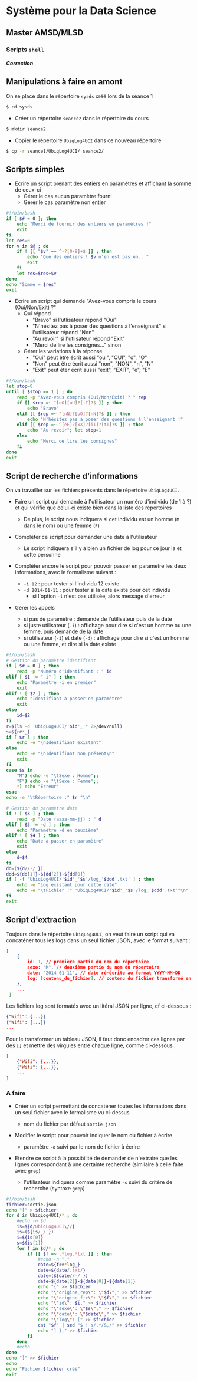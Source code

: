 # Système pour la Data Science

## Master AMSD/MLSD

### Scripts `shell`

#### *Correction*

## Manipulations à faire en amont

On se place dans le répertoire `sysds` créé lors de la séance 1

```bash
$ cd sysds
```

- Créer un répertoire `seance2` dans le répertoire du cours

```bash
$ mkdir seance2
```

- Copier le répertoire `UbiqLog4UCI` dans ce nouveau répertoire

```bash
$ cp -r seance1/UbiqLog4UCI/ seance2/
```

## Scripts simples

- Ecrire un script prenant des entiers en paramètres et affichant la somme de ceux-ci
    - Gérer le cas aucun paramètre fourni
    - Gérer le cas paramètre non entier

```bash
#!/bin/bash
if [ $# = 0 ]; then
    echo "Merci de fournir des entiers en paramètres !"
    exit
fi
let res=0
for v in $@ ; do
    if ! [[ "$v" =~ ^-?[0-9]+$ ]] ; then
        echo "Que des entiers ! $v n'en est pas un..."
        exit
    fi
    let res=$res+$v
done
echo "Somme = $res"
exit
```

- Ecrire un script qui demande "Avez-vous compris le cours (Oui/Non/Exit) ?"
    - Qui répond 
        - "Bravo" si l'utlisateur répond "Oui"
        - "N'hésitez pas à poser des questions à l'enseignant" si l'utilisateur répond "Non"
        - "Au revoir" si l'utlisateur répond "Exit"
        - "Merci de lire les consignes..." sinon
    - Gérer les variations à la réponse
        - "Oui" peut être écrit aussi "oui", "OUI", "o", "O"
        - "Non" peut être écrit aussi "non", "NON", "n", "N"
        - "Exit" peut êter écrit aussi "exit", "EXIT", "e", "E"

```bash
#!/bin/bash
let stop=0
until [ $stop == 1 ] ; do
    read -p "Avez-vous compris (Oui/Non/Exit) ? " rep
    if [[ $rep =~ ^[oO][uU]?[iI]?$ ]] ; then
        echo "Bravo"
    elif [[ $rep =~ ^[nN]?[oO]?[nN]?$ ]] ; then
        echo "N'hésitez pas à poser des questions à l'enseignant !"
    elif [[ $rep =~ ^[eE]?[xX]?[iI]?[tT]?$ ]] ; then
        echo "Au revoir"; let stop=1
    else
        echo "Merci de lire les consignes"
    fi
done
exit
```

## Script de recherche d'informations

On va travailler sur les fichiers présents dans le répertoire `UbiqLog4UCI`.

- Faire un script qui demande à l'utilisateur un numéro d'individu (de 1 à ?) et qui vérifie que celui-ci existe bien dans la liste des répertoires
    - De plus, le script nous indiquera si cet individu est un homme (`M` dans le nom) ou une femme (`F`)

- Compléter ce script pour demander une date à l'utilisateur
    - Le script indiquera s'il y a bien un fichier de log pour ce jour la et cette personne

- Compléter encore le script pour pouvoir passer en paramètre les deux informations, avec le formalisme suivant :
    - `-i 12` : pour tester si l'individu 12 existe
    - `-d 2014-01-11` : pour tester si la date existe pour cet individu
        - si l'option `-i` n'est pas utilisée, alors message d'erreur
    
- Gérer les appels 
    - si pas de paramètre : demande de l'utilisateur puis de la date
    - si juste utilisateur (`-i`) : affichage pour dire si c'est un homme ou une femme, puis demande de la date
    - si utilisateur (`-i`) et date (`-d`) : affichage pour dire si c'est un homme ou une femme, et dire si la date existe

```bash
#!/bin/bash
# Gestion du paramètre identifiant
if [ $# = 0 ] ; then 
    read -p "Numéro d'identifiant : " id
elif [ $1 != "-i" ] ; then 
    echo "Paramètre -i en premier"
    exit
elif ! [ $2 ] ; then 
    echo "Identifiant à passer en paramètre"
    exit
else 
    id=$2
fi
r=$(ls -d 'UbiqLog4UCI/'$id'_'* 2>/dev/null)
s=${r#*_}
if [ $r ] ; then
    echo -e "\nIdentifiant existant"
else
    echo -e "\nIdentifiant non présent\n"
    exit
fi
case $s in
    "M") echo -e "\tSexe : Homme";;
    "F") echo -e "\tSexe : Femme";;
    *) echo "Erreur"
esac
echo -e "\tRépertoire :" $r "\n"

# Gestion du paramètre date
if ! [ $3 ] ; then
    read -p "Date (aaaa-mm-jj) : " d
elif [ $3 != -d ] ; then
    echo "Paramètre -d en deuxième"
elif ! [ $4 ] ; then
    echo "Date à passer en paramètre"
    exit
else
    d=$4
fi
dd=(${d//-/ })
ddd=${dd[1]}-${dd[2]}-${dd[0]}
if [ -f 'UbiqLog4UCI/'$id'_'$s'/log_'$ddd'.txt' ] ; then
    echo -e "Log existant pour cette date"
    echo -e "\tFichier :" 'UbiqLog4UCI/'$id'_'$s'/log_'$ddd'.txt'"\n"
fi
exit
```

## Script d'extraction 

Toujours dans le répertoire `UbiqLog4UCI`, on veut faire un script qui va concaténer tous les logs dans un seul fichier JSON, avec le format suivant :

```json
[
    {
        id: 1, // première partie du nom du répertoire
        sexe: "M", // deuxième partie du nom du répertoire
        date: "2014-01-11", // date ré-écrite au format YYYY-MM-DD
        log: [contenu_du_fichier], // contenu du fichier transformé en tableau JSON
    },
    ...
 ]
```

Les fichiers log sont formatés avec un litéral JSON par ligne, cf ci-dessous :

```json
{"Wifi": {...}}
{"Wifi": {...}}
...
```

Pour le transformer un tableau JSON, il faut donc encadrer ces lignes par des `[]` et mettre des virgules entre chaque ligne, comme ci-dessous :

```json
[
    {"Wifi": {...}},
    {"Wifi": {...}},
    ...
]
```

### A faire

- Créer un script permettant de concaténer toutes les informations dans un seul fichier avec le formalisme vu ci-dessus
    - nom du fichier par défaut `sortie.json`

- Modifier le script pour pouvoir indiquer le nom du fichier à écrire
    - paramètre `-o` suivi par le nom de fichier à écrire

- Etendre ce script à la possibilité de demander de n'extraire que les lignes correspondant à une certainte recherche (similaire à celle faite avec `grep`)
    - l'utilisateur indiquera comme paramètre `-s` suivi du critère de recherche (syntaxe `grep`)

```bash
#!/bin/bash
fichier=sortie.json
echo "[" > $fichier
for d in UbiqLog4UCI/* ; do
    #echo -n $d
    is=${d/UbiqLog4UCI\//}
    is=(${is/_/ })
    i=${is[0]}
    s=${is[1]}
    for f in $d/* ; do
        if [[ $f =~ .*log.*txt ]] ; then
            #echo -n "."
            date=${f##*log_}
            date=${date/.txt/}
            date=(${date//-/ })
            date=${date[2]}-${date[0]}-${date[1]}
            echo "{" >> $fichier
            echo "\"origine_rep\": \"$d\"," >> $fichier
            echo "\"origine_fic\": \"$f\"," >> $fichier
            echo "\"id\": $i," >> $fichier
            echo "\"sexe\": \"$s\"," >> $fichier
            echo "\"date\": \"$date\"," >> $fichier
            echo "\"log\": [" >> $fichier
            cat "$f" | sed "$ ! s/.*/&,/" >> $fichier        
            echo "] }," >> $fichier
        fi
    done
    #echo
done
echo "]" >> $fichier
echo
echo "Fichier $fichier créé"
exit
```



